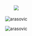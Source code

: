 <h1 align="center"><img align="center" src="https://c.tenor.com/l16K_-1vua8AAAAd/everybody-fight.gif" /></h1>
<!-- <h3 align="center">A passionate and graduated javascript developer from Turkey</h3> -->



<!-- <p align="center"> <a href="https://twitter.com/aras_js" target="blank"><img src="https://img.shields.io/twitter/follow/aras_js?logo=twitter&style=for-the-badge" alt="aras_js" /></a> </p>
<p align="center"> <img src="https://komarev.com/ghpvc/?username=arasovic&label=Visitors&color=20e506&style=plastic" alt="arasovic" /> </p>

<h3 align="center">Connect with me:</h3>
<p align="center">
<a href="https://twitter.com/aras_js" target="blank"><img align="center" src="https://raw.githubusercontent.com/rahuldkjain/github-profile-readme-generator/master/src/images/icons/Social/twitter.svg" alt="aras_js" height="30" width="40" /></a>
<a href="https://linkedin.com/in/arasmehmet7" target="blank"><img align="center" src="https://raw.githubusercontent.com/rahuldkjain/github-profile-readme-generator/master/src/images/icons/Social/linked-in-alt.svg" alt="arasmehmet7" height="30" width="40" /></a>
<a href="https://fb.com/arasmehmet7" target="blank"><img align="center" src="https://raw.githubusercontent.com/rahuldkjain/github-profile-readme-generator/master/src/images/icons/Social/facebook.svg" alt="arasmehmet7" height="30" width="40" /></a>
<a href="https://instagram.com/arasmehmet7" target="blank"><img align="center" src="https://raw.githubusercontent.com/rahuldkjain/github-profile-readme-generator/master/src/images/icons/Social/instagram.svg" alt="arasmehmet7" height="30" width="40" /></a>
</p>
 -->

<p align="center"><img align="center" src="https://github-readme-stats.vercel.app/api/top-langs?username=arasovic&show_icons=true&locale=en&layout=compact" alt="arasovic" /></p>

<p align="center"><img align="center" src="https://github-readme-streak-stats.herokuapp.com/?user=arasovic&" alt="arasovic" /></p>
